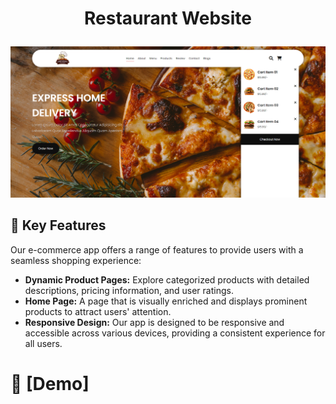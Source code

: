 # <p align="center" id="title">Restaurant Website</p>

<p align="center"><img src="https://github.com/ferdi-ulas/Restaurant-Website/blob/master/images/Restaurant-Home.png"></p>

## 🧐 Key Features

Our e-commerce app offers a range of features to provide users with a seamless shopping experience:


- **Dynamic Product Pages:** Explore categorized products with detailed descriptions, pricing information, and user ratings.
- **Home Page:** A page that is visually enriched and displays prominent products to attract users' attention.
- **Responsive Design:** Our app is designed to be responsive and accessible across various devices, providing a consistent experience for all users.


# 🚀 [Demo]
